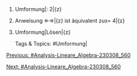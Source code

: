 1. Umformung|: 2|{z}
2. Anweisung
⇐⇒|{z}
ist äquivalent zux= 4|{z}
2. Umformung|Lösen|{z}

   Tags & Topics:
   #Umformung|

[Previous: #Analysis-Lineare_Algebra-230308_560](Analysis-Lineare_Algebra-230308_560.md)

[Next: #Analysis-Lineare_Algebra-230308_560](Analysis-Lineare_Algebra-230308_560.md)